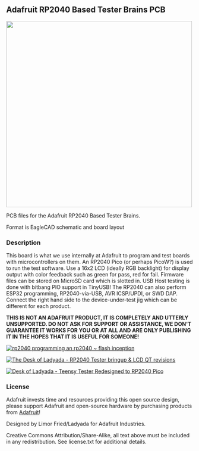 ## Adafruit RP2040 Based Tester Brains PCB

<img src="assets/0.jpg?raw=true" width="500px">

PCB files for the Adafruit RP2040 Based Tester Brains. 

Format is EagleCAD schematic and board layout

### Description

This board is what we use internally at Adafruit to program and test boards with microcontrollers on them. An RP2040 Pico (or perhaps PicoW?) is used to run the test software. Use a 16x2 LCD (ideally RGB backlight) for display output with color feedback such as green for pass, red for fail. Firmware files can be stored on MicroSD card which is slotted in. USB Host testing is done with bitbang PIO support in TinyUSB! The RP2040 can also perform ESP32 programming, RP2040-via-USB, AVR ICSP/UPDI, or SWD DAP. Connect the right hand side to the device-under-test jig which can be different for each product.

**THIS IS NOT AN ADAFRUIT PRODUCT, IT IS COMPLETELY AND UTTERLY UNSUPPORTED. DO NOT ASK FOR SUPPORT OR ASSISTANCE, WE DON'T GUARANTEE IT WORKS FOR YOU OR AT ALL AND ARE ONLY PUBLISHING IT IN THE HOPES THAT IT IS USEFUL FOR SOMEONE!**

[![rp2040 programming an rp2040 ~ flash inception](https://img.youtube.com/vi/sjl7aVK2Q2U/0.jpg)](https://www.youtube.com/watch?v=sjl7aVK2Q2U)

[![The Desk of Ladyada - RP2040 Tester bringup & LCD QT revisions](https://img.youtube.com/vi/3gakI1QBvXw/0.jpg)](https://www.youtube.com/watch?v=3gakI1QBvXw)

[![Desk of Ladyada - Teensy Tester Redesigned to RP2040 Pico](https://img.youtube.com/vi/iSWNARXhVM0/0.jpg)](https://www.youtube.com/live/iSWNARXhVM0?feature=share&t=951)

### License

Adafruit invests time and resources providing this open source design, please support Adafruit and open-source hardware by purchasing products from [Adafruit](https://www.adafruit.com)!

Designed by Limor Fried/Ladyada for Adafruit Industries.

Creative Commons Attribution/Share-Alike, all text above must be included in any redistribution. 
See license.txt for additional details.
